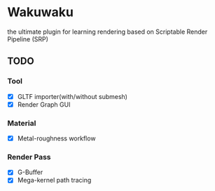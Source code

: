 # Wakuwaku
the ultimate plugin for learning rendering based on Scriptable Render Pipeline (SRP)

## TODO
### Tool
- [x] GLTF importer(with/without submesh)
- [x] Render Graph GUI 
### Material
- [x] Metal-roughness workflow 
### Render Pass
- [x] G-Buffer 
- [X] Mega-kernel path tracing 